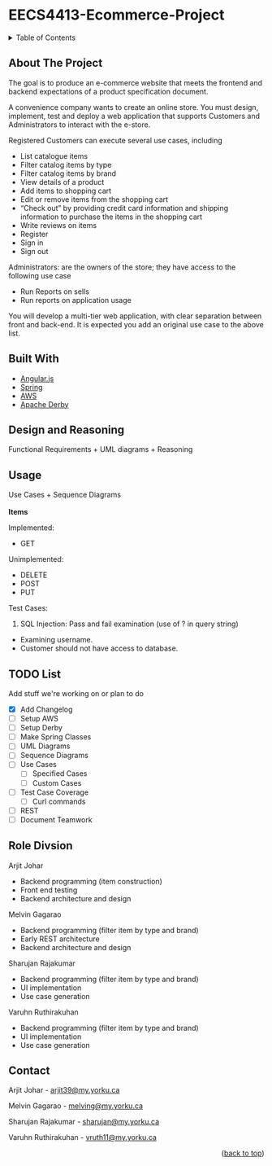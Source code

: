 # EECS4413-Ecommerce-Project
<div id="top"></div>

<!-- TABLE OF CONTENTS -->
<details>
  <summary>Table of Contents</summary>
  <ol>
    <li><a href="#about-the-project">About The Project</a>
    <li><a href="#built-with">Built With</a></li>
    <li><a href="#usage">Usage</a></li>
    <li><a href="#contact">Contact</a></li>
    <li><a href="#role division">Contact</a></li>
  </ol>
</details>


<!-- ABOUT THE PROJECT -->
## About The Project

The goal is to produce an e-commerce website that meets the frontend and backend expectations of a product specification document.

A convenience company wants to create an online store. You must design, implement, test and deploy a
web application that supports Customers and Administrators to interact with the e-store.

Registered Customers can execute several use cases, including
* List catalogue items
* Filter catalog items by type
* Filter catalog items by brand
* View details of a product
* Add items to shopping cart
* Edit or remove items from the shopping cart
* “Check out” by providing credit card information and shipping information to purchase the items in the shopping cart
* Write reviews on items
* Register
* Sign in
* Sign out

Administrators: are the owners of the store; they have access to the following use case
* Run Reports on sells
* Run reports on application usage

You will develop a multi-tier web application, with clear separation between front and back-end. It is
expected you add an original use case to the above list.


<!-- STACK -->
## Built With

* [Angular.js](https://angular.io/)
* [Spring](https://spring.io/guides/tutorials/rest/)
* [AWS](https://aws.amazon.com/)
* [Apache Derby](https://db.apache.org/derby/)



<!-- Design -->
## Design and Reasoning
Functional Requirements + UML diagrams + Reasoning



<!-- USAGE -->
## Usage
Use Cases + Sequence Diagrams <br></br>
**Items**

Implemented:
* GET

Unimplemented:
* DELETE
* POST
* PUT

Test Cases:
1. SQL Injection: Pass and fail examination (use of ? in query string)
  *	Examining username.
  * Customer should not have access to database.



<!-- USAGE -->
## TODO List
Add stuff we're working on or plan to do
- [x] Add Changelog
- [ ] Setup AWS
- [ ] Setup Derby
- [ ] Make Spring Classes
- [ ] UML Diagrams
- [ ] Sequence Diagrams
- [ ] Use Cases
    - [ ] Specified Cases
    - [ ] Custom Cases
- [ ] Test Case Coverage
    - [ ] Curl commands
- [ ] REST
- [ ] Document Teamwork

<!-- Roles -->
## Role Divsion
Arjit Johar
* Backend programming (item construction)
* Front end testing
* Backend architecture and design

Melvin Gagarao
* Backend programming (filter item by type and brand)
* Early REST architecture
* Backend architecture and design

Sharujan Rajakumar
* Backend programming (filter item by type and brand)
* UI implementation
* Use case generation

Varuhn Ruthirakuhan
* Backend programming (filter item by type and brand)
* UI implementation
* Use case generation


<!-- CONTACT -->
## Contact

Arjit Johar - arjit39@my.yorku.ca

Melvin Gagarao - melving@my.yorku.ca

Sharujan Rajakumar - sharujan@my.yorku.ca

Varuhn Ruthirakuhan - vruth11@my.yorku.ca

<p align="right">(<a href="#top">back to top</a>)</p>
